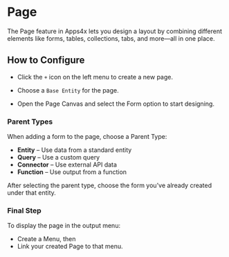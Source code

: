 # Page

The Page feature in Apps4x lets you design a layout by combining different elements like forms, tables, collections, tabs, and more—all in one place.

## How to Configure

  - Click the `+` icon on the left menu to create a new page.

  - Choose a `Base Entity` for the page.

  - Open the Page Canvas and select the Form option to start designing.

### Parent Types

When adding a form to the page, choose a Parent Type:

  - **Entity** – Use data from a standard entity
  - **Query** – Use a custom query
  - **Connector** – Use external API data
  - **Function** – Use output from a function

After selecting the parent type, choose the form you've already created under that entity.

### Final Step

To display the page in the output menu:

  - Create a Menu, then
  - Link your created Page to that menu.